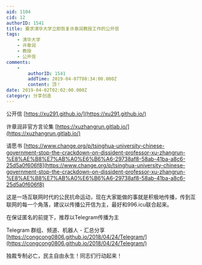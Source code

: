 ```yaml
---
aid: 1104
cid: 12
authorID: 1541
title: 要求清华大学立即恢复许章润教授工作的公开信
tags:
    - 清华大学
    - 许章润
    - 教授
    - 公开信
comments:
    -
        authorID: 1541
        addTime: 2019-04-07T08:34:00.000Z
        content: 顶！
date: 2019-04-02T02:02:00.000Z
category: 分享创造
---
```


公开信 [https://xu291.github.io/](https://xu291.github.io/)

许章润非官方言论集 [https://xuzhangrun.gitlab.io/](https://xuzhangrun.gitlab.io/)

请愿书 [https://www.change.org/p/tsinghua-university-chinese-government-stop-the-crackdown-on-dissident-professor-xu-zhangrun-%E8%AE%B8%E7%AB%A0%E6%B6%A6-29738af8-58ab-41ba-a8c6-25d5a0f606f8](https://www.change.org/p/tsinghua-university-chinese-government-stop-the-crackdown-on-dissident-professor-xu-zhangrun-%E8%AE%B8%E7%AB%A0%E6%B6%A6-29738af8-58ab-41ba-a8c6-25d5a0f606f8)

这是一场互联网时代的公民抗命运动，现在大家能做的事就是积极地传播，传到互联网的每一个角落，建议以传播公开信为主，最好和996.icu联合起来。

在保证匿名的前提下，推荐以Telegram传播为主

Telegram 群组、频道、机器人 - 汇总分享 [https://congcong0806.github.io/2018/04/24/Telegram/](https://congcong0806.github.io/2018/04/24/Telegram/)

独裁专制必亡，民主自由永生！同志们行动起来！
